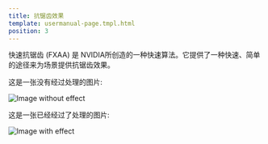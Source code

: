 ```yaml
---
title: 抗锯齿效果
template: usermanual-page.tmpl.html
position: 3
---
```


快速抗锯齿 (FXAA) 是 NVIDIA所创造的一种快速算法。它提供了一种快速、简单的途径来为场景提供抗锯齿效果。

这是一张没有经过处理的图片:

<img alt="Image without effect" src="/images/platform/posteffects/without_effects.png"></img>

这是一张已经经过了处理的图片:

<img alt="Image with effect" src="/images/platform/posteffects/with_fxaa.png"></img>

